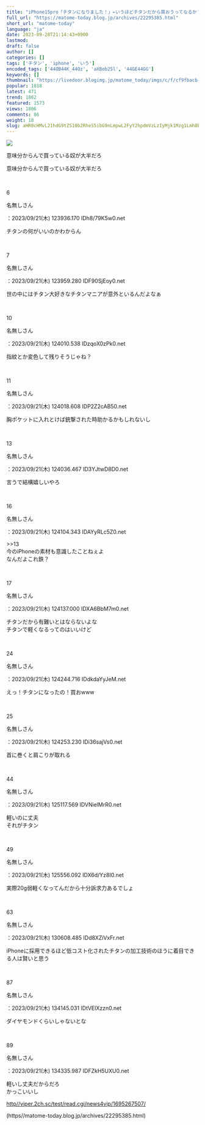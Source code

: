 ```yaml
---
title: "iPhone15pro「チタンになりました！」←いうほどチタンだから買おうってなるか？ "
full_url: "https://matome-today.blog.jp/archives/22295385.html"
short_url: "matome-today"
language: "ja"
date: 2023-09-28T21:14:43+0900
lastmod: 
draft: false
author: []
categories: []
tags: ['チタン', 'iphone', 'いう']
encoded_tags: ['44OB44K_44Oz', 'aXBob25l', '44GE44GG']
keywords: []
thumbnail: "https://livedoor.blogimg.jp/matome_today/imgs/c/f/cf9fbacb-s.png"
popular: 1818
latest: 471
trend: 1862
featured: 1573
views: 1806
comments: 86
weight: 18
slug: aHR0cHMvL21hdG9tZS10b2RheS5ibG9nLmpwL2FyY2hpdmVzLzIyMjk1Mzg1Lmh0bWw=
---
```


![](https://livedoor.blogimg.jp/matome_today/imgs/c/f/cf9fbacb-s.png)

<div><p>意味分からんで買っている奴が大半だろ</p><p>意味分からんで買っている奴が大半だろ</p> <p></p><br> <p>6 <p>名無しさん</p>：2023/09/21(木) 123936.170 IDh8/79K5w0.net<br></p><p><p> チタンの何がいいのかわからん </p></p><br><p>7 <p>名無しさん</p>：2023/09/21(木) 123959.280 IDF90SjEoy0.net<br></p><p><p> 世の中にはチタン大好きなチタンマニアが意外といるんだよなぁ </p></p><br><p>10 <p>名無しさん</p>：2023/09/21(木) 124010.538 IDzqoX0zPk0.net<br></p><p><p> 指紋とか変色して残りそうじゃね？ </p></p><br><p>11 <p>名無しさん</p>：2023/09/21(木) 124018.608 IDP2Z2cAB50.net<br></p><p> 胸ポケットに入れとけば銃撃された時助かるかもしれないし </p><br><p>13 <p>名無しさん</p>：2023/09/21(木) 124036.467 ID3YJtwD8D0.net<br></p><p><p> 言うで結構嬉しいやろ </p></p><br><p>16 <p>名無しさん</p>：2023/09/21(木) 124104.343 IDAYyRLc5Z0.net<br></p><p>>>13 <br> 今のiPhoneの素材も意識したことねぇよ <br> なんだよこれ鉄？ </p><br><p>17 <p>名無しさん</p>：2023/09/21(木) 124137.000 IDXA6BbM7m0.net<br></p><p><p> チタンだから有難いとはならないよな <br> チタンで軽くなるってのはいいけど </p></p><br><p>24 <p>名無しさん</p>：2023/09/21(木) 124244.716 IDdkdaYyJeM.net<br></p><p><p> えっ！チタンになったの！買おwww </p></p><br><p>25 <p>名無しさん</p>：2023/09/21(木) 124253.230 IDi36sajVs0.net<br></p><p> 首に巻くと肩こりが取れる </p><br><p>44 <p>名無しさん</p>：2023/09/21(木) 125117.569 IDVNielMrR0.net<br></p><p> 軽いのに丈夫 <br> それがチタン </p><br><p>49 <p>名無しさん</p>：2023/09/21(木) 125556.092 IDX6d/Yz8I0.net<br></p><p><p> 実際20g弱軽くなってんだから十分訴求力あるでしょ </p></p><br><p>63 <p>名無しさん</p>：2023/09/21(木) 130608.485 IDd8XZiVxFr.net<br></p><p><p> iPhoneに採用できるほど低コスト化されたチタンの加工技術のほうに着目できる人は賢いと思う </p></p><br><p>87 <p>名無しさん</p>：2023/09/21(木) 134145.031 IDtVElXzzn0.net<br></p><p><p> ダイヤモンドくらいしゃないとな </p></p><br><p>89 <p>名無しさん</p>：2023/09/21(木) 134335.987 IDFZkH5UXU0.net<br></p><p><p> 軽いし丈夫だからだろ <br> かっこいいし </p></p><span><a href='http//viper.2ch.sc/test/read.cgi/news4vip/1695267507/' target='_blank' title=''>http//viper.2ch.sc/test/read.cgi/news4vip/1695267507/</a></span><br> <p></p> </div>

(https//matome-today.blog.jp/archives/22295385.html)
